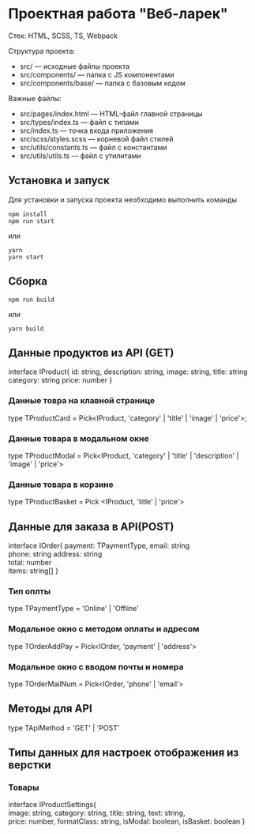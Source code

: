 # Проектная работа "Веб-ларек"

Стек: HTML, SCSS, TS, Webpack

Структура проекта:
- src/ — исходные файлы проекта
- src/components/ — папка с JS компонентами
- src/components/base/ — папка с базовым кодом

Важные файлы:
- src/pages/index.html — HTML-файл главной страницы
- src/types/index.ts — файл с типами
- src/index.ts — точка входа приложения
- src/scss/styles.scss — корневой файл стилей
- src/utils/constants.ts — файл с константами
- src/utils/utils.ts — файл с утилитами

## Установка и запуск
Для установки и запуска проекта необходимо выполнить команды

```
npm install
npm run start
```

или

```
yarn
yarn start
```
## Сборка

```
npm run build
```

или

```
yarn build
```

## Данные продуктов из API (GET)
interface IProduct{
    id: string,
    description: string,
    image: string, 
    title: string            
    category: string 
    price: number
}

### Данные товра на клавной странице
type TProductCard = Pick<IProduct, 'category' | 'title' | 'image' | 'price'>;

### Данные товара в модальном окне
type TProductModal = Pick<IProduct, 'category' | 'title' | 'description' | 'image' | 'price'>

### Данные товара в корзине
type TProductBasket = Pick <IProduct, 'title' | 'price'>

## Данные для заказа в API(POST)
interface IOrder{
    payment: TPaymentType,
    email: string   
    phone: string
    address: string   
    total: number  
    items: string[]
}
### Тип оплты
type TPaymentType = 'Online' | 'Offline'

### Модальное окно с методом оплаты и адресом
type TOrderAddPay = Pick<IOrder, 'payment' | 'address'>

### Модальное окно с вводом почты и номера
type TOrderMailNum = Pick<IOrder, 'phone' | 'email'>

## Методы для API 
type TApiMethod = 'GET' | 'POST'

## Типы данных для настроек отображения из верстки
### Товары                   
interface IProductSettings{  
    image: string, 
    category: string,
    title: string,
    text: string,     
    price: number,
    formatClass: string,
    isModal: boolean,
    isBasket: boolean
}